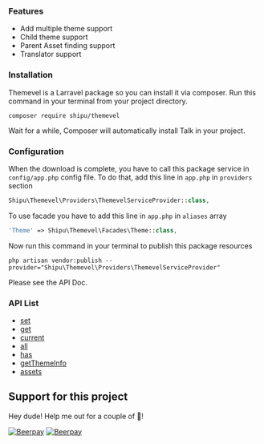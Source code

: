 
### Features

* Add multiple theme support
* Child theme support
* Parent Asset finding support
* Translator support

### Installation

Themevel is a Larravel package so you can install it via composer. Run this command in your terminal from your project directory.

```
composer require shipu/themevel
```

Wait for a while, Composer will automatically install Talk in your project.

### Configuration

When the download is complete, you have to call this package service in `config/app.php` config file. To do that, add this line in `app.php` in `providers` section

```php
Shipu\Themevel\Providers\ThemevelServiceProvider::class,
```

To use facade you have to add this line in `app.php` in `aliases` array

```php
'Theme' => Shipu\Themevel\Facades\Theme::class,
```

Now run this command in your terminal to publish this package resources

```
php artisan vendor:publish --provider="Shipu\Themevel\Providers\ThemevelServiceProvider"
```
 Please see the API Doc.

### API List


- [set](https://github.com/shipu/themevel#set)
- [get](https://github.com/shipu/themevel#get)
- [current](https://github.com/shipu/themevel#current)
- [all](https://github.com/shipu/themevel#all)
- [has](https://github.com/shipu/themevel#has)
- [getThemeInfo](https://github.com/shipu/themevel#getThemeInfo)
- [assets](https://github.com/shipu/themevel#assets)



## Support for this project
Hey dude! Help me out for a couple of :beers:!

[![Beerpay](https://beerpay.io/nahid/talk/badge.svg?style=beer-square)](https://beerpay.io/nahid/talk)  [![Beerpay](https://beerpay.io/nahid/talk/make-wish.svg?style=flat-square)](https://beerpay.io/nahid/talk?focus=wish)

